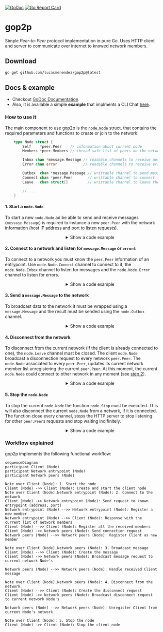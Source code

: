[![GoDoc](https://godoc.org/github.com/lucasmenendez/gop2p?status.svg)](https://godoc.org/github.com/lucasmenendez/gop2p) [![Go Report Card](https://goreportcard.com/badge/github.com/lucasmenendez/gop2p)](https://goreportcard.com/report/github.com/lucasmenendez/gop2p)

# gop2p
Simple *Peer-to-Peer* protocol implementation in pure Go. Uses HTTP client and server to communicate over internet to knowed network members.

## Download
```bash
go get github.com/lucasmenendez/gop2p@latest
```

## Docs & example
- Checkout [GoDoc Documentation](https://godoc.org/github.com/lucasmenendez/gop2p).
- Also, it is available a simple **example** that implments a CLI Chat [here](example/cli-chat/).

### How to use it
The main component to use gop2p is the [`node.Node`](noe/node.go) struct, that contains the required parameters and functions to create or join to the network:

```go
    type Node struct {
        Self    *peer.Peer    // information about current node
        Members *peer.Members // thread-safe list of peers on the network

        Inbox chan *message.Message // readable channels to receive messages
        Error chan error            // readable channels to receive errors

        Outbox  chan *message.Message // writtable channel to send messages
        Connect chan *peer.Peer       // writtable channel to connect to a Peer
        Leave   chan struct{}         // writtable channel to leave the network

        // ...
    }
```

#### 1. Start a `node.Node`

To start a new `node.Node` ad be able to send and receive messages (`message.Message`) is required to instance a new `peer.Peer` with the network information (host IP address and port to listen requests).

<details>
<summary style="padding-left: 5vh">Show a code example</summary>

```go
package main

import (
	"log"

	"github.com/lucasmenendez/gop2p/pkg/node"
	"github.com/lucasmenendez/gop2p/pkg/message"
	"github.com/lucasmenendez/gop2p/pkg/peer"
)

func main() {
    // Instance a new peer that identifies the current node
    self, _ := peer.Me(5001, false)
    // [FOR REMOTE CLIENT] self, _ := peer.Me(5001, true)

    // Create a new node with the self peer defined
    client := node.New(self)

    // Start listening to be able to send and receive messages
    client.Start()

    // To prevent that the current routine ends (if it is necessary) keep 
    // it waiting
    defer client.Wait()

    //...
}

```
</details>

#### 2. Connect to a network and listen for `message.Message` or `error`s
To connect to a network you must know the `peer.Peer` information of an entrypoint. Use `node.Node.Connect` channel to connect to it, the `node.Node.Inbox` channel to listen for messages and the `node.Node.Error` channel to listen for errors.

<details>
<summary style="padding-left: 5vh">Show a code example</summary>

```go
package main

import (
	"log"

	"github.com/lucasmenendez/gop2p/pkg/node"
	"github.com/lucasmenendez/gop2p/pkg/message"
	"github.com/lucasmenendez/gop2p/pkg/peer"
)

func main() {
    // ...

    // Create an entry point peer
    entryPoint, _ := peer.Me(5000, false)
    // [REMOTE ENTRYPOINT] entryPoint, _ := peer.New("192.68.1.43", 5000)

    // Connect to the defined entry point peer usign the Connect channel
    client.Connect <- entryPoint

    // Print incoming messages and errors. Every incoming message is populated
    // through Node.Inbox, and every error channel that occurs trough Node.Error
    // channel
    logger := log.New(os.Stdout, "", 0)
    go func() {
        for {
            select {
            case msg := <-client.Inbox:
                logger.Printf("[%s] -> %s\n", msg.From.String(), string(msg.Data))
            case err := <-client.Error:
                logger.Fatalln(err)
            }
        }
    }()

    // ...
}
```
</details>

#### 3. Send a `message.Message` to the network 
To broadcast data to the network it must be wrapped using a `message.Message` and the result must be sended using the `node.Outbox` channel.

<details>
<summary style="padding-left: 5vh">Show a code example</summary>

```go
package main

import (
	"log"

	"github.com/lucasmenendez/gop2p/pkg/node"
	"github.com/lucasmenendez/gop2p/pkg/message"
	"github.com/lucasmenendez/gop2p/pkg/peer"
)

func main() {
    // ...

    // Create a []byte message
    data := []byte("Hello network!")
    // Create a message with Node.Self information as sender and the created 
    // data
    msg := new(message.Message).SetFrom(client.Self).SetData(data)
    // Broadcast the message to the network putting it into the Node.Outbox 
    // channel
    client.Outbox <- msg

    // ...
}
```
</details>

#### 4. Disconnect from the network 
To disconnect from the current network (if the client is already connected to one), the `node.Leave` channel must be closed. The client `node.Node` broadcast a disconnection request to every network `peer.Peer`. The `node.Node` associated to every `peer.Peer`, updates its current network member list unregistering the current `peer.Peer`. At this moment, the current `node.Node` could connect to other network in any moment (see [step 2](#2-connect-to-a-network-and-listen-for-messages-or-errors)).

<details>
<summary style="padding-left: 5vh">Show a code example</summary>

```go
package main

import (
	"log"

	"github.com/lucasmenendez/gop2p/pkg/node"
	"github.com/lucasmenendez/gop2p/pkg/message"
	"github.com/lucasmenendez/gop2p/pkg/peer"
)

func main() {
    // ...

    // Close the Node.Leave channel to disconnect from the network
    close(client.Leave)

    // ...
}
```

</details>

#### 5. Stop the `node.Node`
To stop the current `node.Node` the function `node.Stop` must be executed. This will also disconnect the current `node.Node` from a network, if it is connected. The function close every channel, stops the HTTP server to stop listening for other `peer.Peer`s requests and stop waiting indifinitely.

<details>
<summary style="padding-left: 5vh">Show a code example</summary>

```go
package main

import (
	"log"

	"github.com/lucasmenendez/gop2p/pkg/node"
	"github.com/lucasmenendez/gop2p/pkg/message"
	"github.com/lucasmenendez/gop2p/pkg/peer"
)

func main() {
    // ...

    // Stop the Node
    client.Stop()
}
```

</details>

### Workflow explained

gop2p implements the following functional workflow:

```mermaid
sequenceDiagram
participant Client (Node)
participant Network entrypoint (Node)
participant Network peers (Node)

Note over Client (Node): 1. Start the node
Client (Node) ->> Client (Node): Create and start the client node
Note over Client (Node),Network entrypoint (Node): 2. Connect to the network
Client (Node) ->> Network entrypoint (Node): Send request to known entrypoint (address, port)
Network entrypoint (Node) -->> Network entrypoint (Node): Register a new member
Network entrypoint (Node) -->> Client (Node): Response with the current list of network members
Client (Node) -->> Client (Node): Register all the received members
Client (Node) ->> Network peers (Node): Send connection request
Network peers (Node) -->> Network peers (Node): Register Client as new member

Note over Client (Node),Network peers (Node): 3. Broadcast message
Client (Node) -->> Client (Node): Create the message
Client (Node) ->> Network peers (Node): Broadcast message request to current network Node's

Network peers (Node) -->> Network peers (Node): Handle received Client message

Note over Client (Node),Network peers (Node): 4. Disconnect from the network
Client (Node) -->> Client (Node): Create the disconnect request
Client (Node) ->> Network peers (Node): Broadcast disconnect request to current network Node's

Network peers (Node) -->> Network peers (Node): Unregister Client from current Node's network

Note over Client (Node): 5. Stop the node
Client (Node) ->> Client (Node): Stop the client node
```